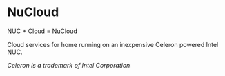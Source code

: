 # NuCloud
NUC + Cloud = NuCloud

Cloud services for home running on an inexpensive Celeron powered Intel NUC.

_Celeron is a trademark of Intel Corporation_
